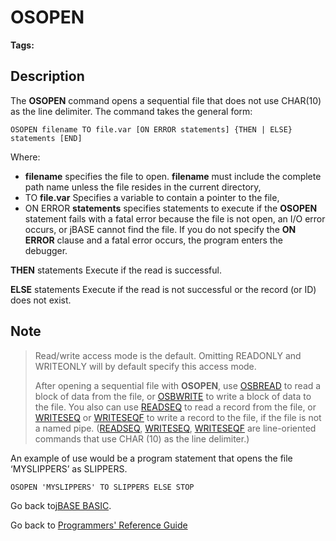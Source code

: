 # OSOPEN

<PageHeader />

**Tags:**
<badge text='file handling' vertical='middle' />

## Description

The **OSOPEN** command opens a sequential file that does not use CHAR(10) as the line delimiter. The command takes the general form:

```
OSOPEN filename TO file.var [ON ERROR statements] {THEN | ELSE} statements [END]
```

Where:

- **filename** specifies the file to open. **filename** must include the complete path name unless the file resides in the current directory,
- TO **file.var** Specifies a variable to contain a pointer to the file,
- ON ERROR **statements** specifies statements to execute if the **OSOPEN** statement fails with a fatal error because the file is not open, an I/O error occurs, or jBASE cannot find the file. If you do not specify the **ON ERROR** clause and a fatal error occurs, the program enters the debugger.

**THEN** statements Execute if the read is successful.

**ELSE** statements Execute if the read is not successful or the record (or ID) does not exist.

## Note

> Read/write access mode is the default. Omitting READONLY and WRITEONLY will by default specify this access mode.
>
> After opening a sequential file with **OSOPEN**, use [OSBREAD](./../osbread) to read a block of data from the file, or [OSBWRITE](./../osbwrite) to write a block of data to the file. You also can use [READSEQ](./../readseq) to read a record from the file, or [WRITESEQ](./../writeseq) or [WRITESEQF](./../writeseqf) to write a record to the file, if the file is not a named pipe. ([READSEQ](./../readseq), [WRITESEQ](./../writeseq), [WRITESEQF](./../writeseqf) are line-oriented commands that use CHAR (10) as the line delimiter.)

An example of use would be a program statement that opens the file ‘MYSLIPPERS’ as SLIPPERS.

```
OSOPEN 'MYSLIPPERS' TO SLIPPERS ELSE STOP
```

Go back to[jBASE BASIC](./../jbase-basic-programmers-reference-guide).

Go back to [Programmers' Reference Guide](./../../reference-guides/jbc/README.md)

<PageFooter />
